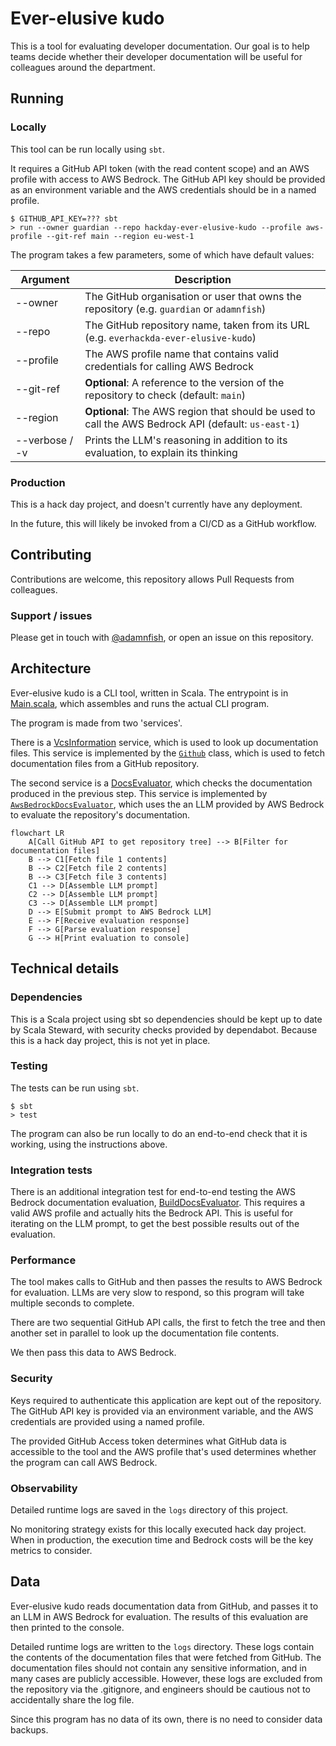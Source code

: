 Ever-elusive kudo
=================

This is a tool for evaluating developer documentation. Our goal is to help teams decide whether their developer documentation will be useful for colleagues around the department.

## Running

### Locally

This tool can be run locally using `sbt`.

It requires a GitHub API token (with the read content scope) and an AWS profile with access to AWS Bedrock. The GitHub API key should be provided as an environment variable and the AWS credentials should be in a named profile.

    $ GITHUB_API_KEY=??? sbt
    > run --owner guardian --repo hackday-ever-elusive-kudo --profile aws-profile --git-ref main --region eu-west-1

The program takes a few parameters, some of which have default values:

| Argument       | Description                                                                                         |
|----------------|-----------------------------------------------------------------------------------------------------|
| --owner        | The GitHub organisation or user that owns the repository (e.g. `guardian` or `adamnfish`)           |
| --repo         | The GitHub repository name, taken from its URL (e.g. `everhackda-ever-elusive-kudo`)                |
| --profile      | The AWS profile name that contains valid credentials for calling AWS Bedrock                        |
| --git-ref      | **Optional**: A reference to the version of the repository to check (default: `main`)               |
| --region       | **Optional**: The AWS region that should be used to call the AWS Bedrock API (default: `us-east-1`) |
| --verbose / -v | Prints the LLM's reasoning in addition to its evaluation, to explain its thinking                   |

### Production

This is a hack day project, and doesn't currently have any deployment.

In the future, this will likely be invoked from a CI/CD as a GitHub workflow.

## Contributing

Contributions are welcome, this repository allows Pull Requests from colleagues.

### Support / issues

Please get in touch with [@adamnfish](https://github.com/adamnfish), or open an issue on this repository.

## Architecture

Ever-elusive kudo is a CLI tool, written in Scala. The entrypoint is in [Main.scala](src/main/scala/com/adamnfish/eek/Main.scala),
which assembles and runs the actual CLI program.

The program is made from two 'services'.

There is a [VcsInformation](src/main/scala/com/adamnfish/eek/sourcecode/SourceCode.scala) service, which is used to look up documentation files. This service is implemented by the [`Github`](src/main/scala/com/adamnfish/eek/sourcecode/Github.scala) class, which is used to fetch documentation files from a GitHub repository.

The second service is a [DocsEvaluator](src/main/scala/com/adamnfish/eek/docs/DocsEvaluator.scala), which checks the documentation produced in the previous step. This service is implemented by [`AwsBedrockDocsEvaluator`](src/main/scala/com/adamnfish/eek/docs/AwsBedrockDocsEvaluator.scala), which uses the an LLM provided by AWS Bedrock to evaluate the repository's documentation.

```mermaid
flowchart LR
    A[Call GitHub API to get repository tree] --> B[Filter for documentation files]
    B --> C1[Fetch file 1 contents]
    B --> C2[Fetch file 2 contents]
    B --> C3[Fetch file 3 contents]
    C1 --> D[Assemble LLM prompt]
    C2 --> D[Assemble LLM prompt]
    C3 --> D[Assemble LLM prompt]
    D --> E[Submit prompt to AWS Bedrock LLM]
    E --> F[Receive evaluation response]
    F --> G[Parse evaluation response]
    G --> H[Print evaluation to console]
```

## Technical details

### Dependencies

This is a Scala project using sbt so dependencies should be kept up to date by Scala Steward, with security checks provided by dependabot. Because this is a hack day project, this is not yet in place.

### Testing

The tests can be run using `sbt`.

    $ sbt
    > test

The program can also be run locally to do an end-to-end check that it is working, using the instructions above.

### Integration tests

There is an additional integration test for end-to-end testing the AWS Bedrock documentation evaluation, [BuildDocsEvaluator](src/test/scala/com/adamnfish/eek/integration/BuildDocsEvaluator.scala). This requires a valid AWS profile and actually hits the Bedrock API. This is useful for iterating on the LLM prompt, to get the best possible results out of the evaluation. 

### Performance

The tool makes calls to GitHub and then passes the results to AWS Bedrock for evaluation. LLMs are very slow to respond, so this program will take multiple seconds to complete.

There are two sequential GitHub API calls, the first to fetch the tree and then another set in parallel to look up the documentation file contents.

We then pass this data to AWS Bedrock.

### Security

Keys required to authenticate this application are kept out of the repository. The GitHub API key is provided via an environment variable, and the AWS credentials are provided using a named profile.

The provided GitHub Access token determines what GitHub data is accessible to the tool and the AWS profile that's used determines whether the program can call AWS Bedrock.

### Observability

Detailed runtime logs are saved in the `logs` directory of this project.

No monitoring strategy exists for this locally executed hack day project. When in production, the execution time and Bedrock costs will be the key metrics to consider.

## Data

Ever-elusive kudo reads documentation data from GitHub, and passes it to an LLM in AWS Bedrock for evaluation. The results of this evaluation are then printed to the console.

Detailed runtime logs are written to the `logs` directory. These logs contain the contents of the documentation files that were fetched from GitHub. The documentation files should not contain any sensitive information, and in many cases are publicly accessible. However, these logs are excluded from the repository via the .gitignore, and engineers should be cautious not to accidentally share the log file.

Since this program has no data of its own, there is no need to consider data backups.
